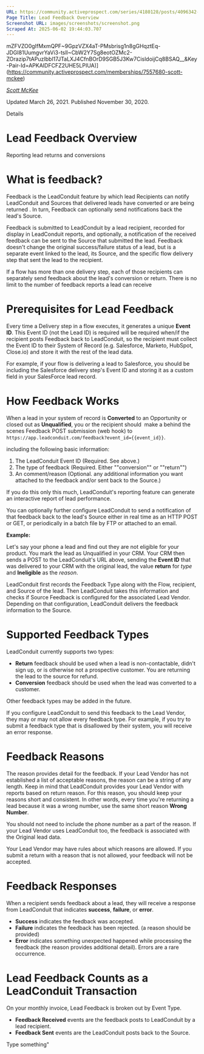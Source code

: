 ```yaml
---
URL: https://community.activeprospect.com/series/4180128/posts/4096342-lead-feedback-overview
Page Title: Lead Feedback Overview
Screenshot URL: images/screenshots/screenshot.png
Scraped At: 2025-06-02 19:44:03.707
---
```

mZFVZO0gIfMxmQPF~9GpzVZX4aT-PMsbrisg1n8gGHqztEq-JDGI81UumgvrYaVi3-tslI~CbW2Y7Sg8eotOZMc2-ZOrazip7tAPuzIbbl17JTaLXJ4CfnBOrD9SGB5J3Kw7CisldoijCq8BSAQ__&Key-Pair-Id=APKAIDFCFZ2UHE5LPIUA)](https://community.activeprospect.com/memberships/7557680-scott-mckee)

[_Scott McKee_](https://community.activeprospect.com/memberships/7557680-scott-mckee)

Updated March 26, 2021. Published November 30, 2020.

Details

# Lead Feedback Overview

Reporting lead returns and conversions

# What is feedback?

Feedback is the LeadConduit feature by which lead Recipients can notify LeadConduit and Sources that delivered leads have converted or are being returned . In turn, Feedback can optionally send notifications back the lead's Source.

Feedback is submitted to LeadConduit by a lead recipient, recorded for display in LeadConduit reports, and optionally, a notification of the received feedback can be sent to the Source that submitted the lead. Feedback doesn't change the original success/failure status of a lead, but is a separate event linked to the lead, its Source, and the specific flow delivery step that sent the lead to the recipient.

If a flow has more than one delivery step, each of those recipients can separately send feedback about the lead's conversion or return. There is no limit to the number of feedback reports a lead can receive

# Prerequisites for Lead Feedback

Every time a Delivery step in a flow executes, it generates a unique **Event ID**. This Event ID (not the Lead ID) is required will be required when/if the recipient posts Feedback back to LeadConduit, so the recipient must collect the Event ID to their System of Record (e.g. Salesforce, Marketo, HubSpot, Close.io) and store it with the rest of the lead data.

For example, if your flow is delivering a lead to Salesforce, you should be including the Salesforce delivery step's Event ID and storing it as a custom field in your SalesForce lead record.

# How Feedback Works

When a lead in your system of record is **Converted** to an Opportunity or closed out as **Unqualified**, you or the recipient should  make a behind the scenes Feedback POST submission (web hook) to `https://app.leadconduit.com/feedback?event_id={{event_id}}`.

including the following basic information:

1. The LeadConduit Event ID (Required. See above.)
2. The type of feedback (Required. Either ""conversion"" or ""return"")
3. An comment/reason (Optional. any additional information you want attached to the feedback and/or sent back to the Source.)

If you do this only this much, LeadConduit's reporting feature can generate an interactive report of lead performance.

You can optionally further configure LeadConduit to send a notification of that feedback back to the lead's Source either in real time as an HTTP POST or GET, or periodically in a batch file by FTP or attached to an email.

**Example:**

Let's say your phone a lead and find out they are not eligible for your product. You mark the lead as Unqualified in your CRM. Your CRM then sends a POST to the LeadConduit's URL above, sending the **Event ID** that was delivered to your CRM with the original lead, the value **return** for _type_ and **Ineligible** as the _reason_.

LeadConduit first records the Feedback Type along with the Flow, recipient, and Source of the lead. Then LeadConduit takes this information and checks if Source Feedback is configured for the associated Lead Vendor. Depending on that configuration, LeadConduit delivers the feedback information to the Source.

# Supported Feedback Types

LeadConduit currently supports two types:

- **Return** feedback should be used when a lead is non-contactable, didn't sign up, or is otherwise not a prospective customer. You are returning the lead to the source for refund.
- **Conversion** feedback should be used when the lead was converted to a customer.

Other feedback types may be added in the future.

If you configure LeadConduit to send this feedback to the Lead Vendor, they may or may not allow every feedback type. For example, if you try to submit a feedback type that is disallowed by their system, you will receive an error response.

# Feedback Reasons

The reason provides detail for the feedback. If your Lead Vendor has not established a list of acceptable reasons, the reason can be a string of any length. Keep in mind that LeadConduit provides your Lead Vendor with reports based on return reason. For this reason, you should keep your reasons short and consistent. In other words, every time you're returning a lead because it was a wrong number, use the same short reason **Wrong Number**.

You should not need to include the phone number as a part of the reason. If your Lead Vendor uses LeadConduit too, the feedback is associated with the Original lead data.

Your Lead Vendor may have rules about which reasons are allowed. If you submit a return with a reason that is not allowed, your feedback will not be accepted.

# Feedback Responses

When a recipient sends feedback about a lead, they will receive a response from LeadConduit that indicates **success**, **failure**, or **error**.

- **Success** indicates the feedback was accepted.
- **Failure** indicates the feedback has been rejected. (a reason should be provided)
- **Error** indicates something unexpected happened while processing the feedback (the reason provides additional detail). Errors are a rare occurrence.

# Lead Feedback Counts as a LeadConduit Transaction

On your monthly invoice, Lead Feedback is broken out by Event Type.

- **Feedback Received** events are the feedback posts to LeadConduit by a lead recipient.
- **Feedback Sent** events are the LeadConduit posts back to the Source.

Type something"
